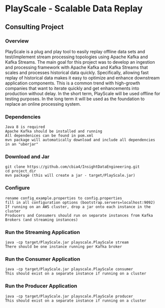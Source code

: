 # PlayScale - Scalable Data Replay
## Consulting Project

### Overview
PlayScale is a plug and play tool to easily replay offline data sets and test/implement stream processing topologies
using Apache Kafka and Kafka Streams. The main goal for this project was to develop an ingestion and processing
framework with Apache Kafka and Kafka Streams that scales and processes historical data quickly.
Specifically, allowing fast replay of historical data makes it easy to optimize and enhance downstream
application components. This is a common trend with high-growth companies that want to iterate quickly and get
enhancements into production without delay. In the short term, PlayScale will be used offline for testing purposes.
In the long term it will be used as the foundation to replace an online processing system.

### Dependencies ###
    Java 8 is required
    Apache Kafka should be installed and running
    All dependenices can be found in pom.xml
    mvn package will automatically download and include all dependencies in an "uberjar"

### Download and Jar ###
    git clone https://github.com/cbia4/InsightDataEngineering.git
    cd project_dir
    mvn package (this will create a jar - target/PlayScale.jar)

### Configure ###
    rename config_example.properties to config.properties
    fill in all configuration options (bootstrap.servers=localhost:9092)
    If running on an AWS cluster, drop a jar onto each instance in the cluster
    Producers and Consumers should run on separate instances from Kafka Brokers (and streaming instances)

### Run the Streaming Application ###
    java -cp target/PlayScale.jar playscale.PlayScale stream
    There should be one instance running per Kafka broker

### Run the Consumer Application ###
    java -cp target/PlayScale.jar playscale.PlayScale consumer
    This should exist on a separate instance if running on a cluster

### Run the Producer Application ###
    java -cp target/PlayScale.jar playscale.PlayScale producer
    This should exist on a separate instance if running on a cluster




